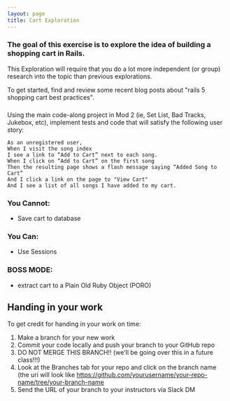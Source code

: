 ```yaml
---
layout: page
title: Cart Exploration
---
```


### The goal of this exercise is to explore the idea of building a shopping cart in Rails.

This Exploration will require that you do a lot more independent (or group) research into the topic than previous explorations.

To get started, find and review some recent blog posts about "rails 5 shopping cart best practices".


###

Using the main code-along project in Mod 2 (ie, Set List, Bad Tracks, Jukebox, etc), implement tests and code that will satisfy the following user story:

```
As an unregistered user,
When I visit the song index
I see a link to “Add to Cart” next to each song.
When I click on “Add to Cart” on the first song
Then the resulting page shows a flash message saying “Added Song to Cart”
And I click a link on the page to "View Cart"
And I see a list of all songs I have added to my cart.
```

### You Cannot:
- Save cart to database

### You Can:
- Use Sessions

### BOSS MODE:
- extract cart to a Plain Old Ruby Object (PORO)


## Handing in your work

To get credit for handing in your work on time:

1. Make a branch for your new work
1. Commit your code locally and push your branch to your GitHub repo
1. DO NOT MERGE THIS BRANCH!! (we'll be going over this in a future class!!!)
1. Look at the Branches tab for your repo and click on the branch name (the uri will look like https://github.com/yourusername/your-repo-name/tree/your-branch-name
1. Send the URL of your branch to your instructors via Slack DM
